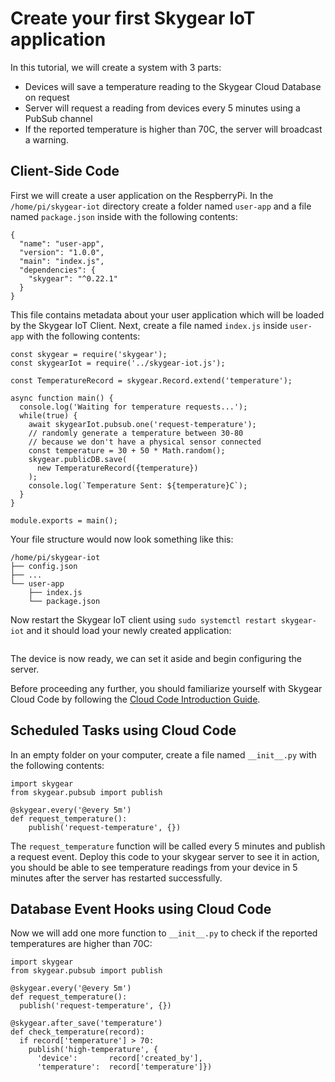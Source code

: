# Create your first Skygear IoT application

In this tutorial, we will create a system with 3 parts:

- Devices will save a temperature reading to the Skygear Cloud Database on request
- Server will request a reading from devices every 5 minutes using a PubSub channel
- If the reported temperature is higher than 70C, the server will broadcast a warning.

## Client-Side Code

First we will create a user application on the RespberryPi. In the `/home/pi/skygear-iot`
directory create a folder named `user-app` and a file named `package.json` inside with the
following contents:

```
{
  "name": "user-app",
  "version": "1.0.0",
  "main": "index.js",
  "dependencies": {
    "skygear": "^0.22.1"
  }
}

```
This file contains metadata about your user application which will be loaded by the
Skygear IoT Client. Next, create a file named `index.js` inside `user-app` with the
following contents:

```
const skygear = require('skygear');
const skygearIot = require('../skygear-iot.js');

const TemperatureRecord = skygear.Record.extend('temperature');

async function main() {
  console.log('Waiting for temperature requests...');
  while(true) {
    await skygearIot.pubsub.one('request-temperature');
    // randomly generate a temperature between 30-80
    // because we don't have a physical sensor connected
    const temperature = 30 + 50 * Math.random();
    skygear.publicDB.save(
      new TemperatureRecord({temperature})
    );
    console.log(`Temperature Sent: ${temperature}C`);
  }
}

module.exports = main();
```

Your file structure would now look something like this:

```
/home/pi/skygear-iot
├── config.json
├── ...
└── user-app
    ├── index.js
    └── package.json

```

Now restart the Skygear IoT client using `sudo systemctl restart skygear-iot` and it should
load your newly created application:

```

```

The device is now ready, we can set it aside and begin configuring the server.

Before proceeding any further, you should familiarize yourself with Skygear Cloud Code
by following the [Cloud Code Introduction Guide][skygear-cloud-code].

## Scheduled Tasks using Cloud Code

In an empty folder on your computer, create a file named `__init__.py` with the following
contents:

```
import skygear
from skygear.pubsub import publish

@skygear.every('@every 5m')
def request_temperature():
    publish('request-temperature', {})

```

The `request_temperature` function will be called every 5 minutes and publish a request event.
Deploy this code to your skygear server to see it in action, you should be able to see
temperature readings from your device in 5 minutes after the server has restarted successfully.

## Database Event Hooks using Cloud Code

Now we will add one more function to `__init__.py` to check if the reported temperatures are
higher than 70C:

```
import skygear
from skygear.pubsub import publish

@skygear.every('@every 5m')
def request_temperature():
  publish('request-temperature', {})

@skygear.after_save('temperature')
def check_temperature(record):
  if record['temperature'] > 70:
    publish('high-temperature', {
      'device':       record['created_by'],
      'temperature':  record['temperature']})

```

[skygear-cloud-code]: https://docs.skygear.io/guides/cloud-function/intro-and-deployment/python/ 
